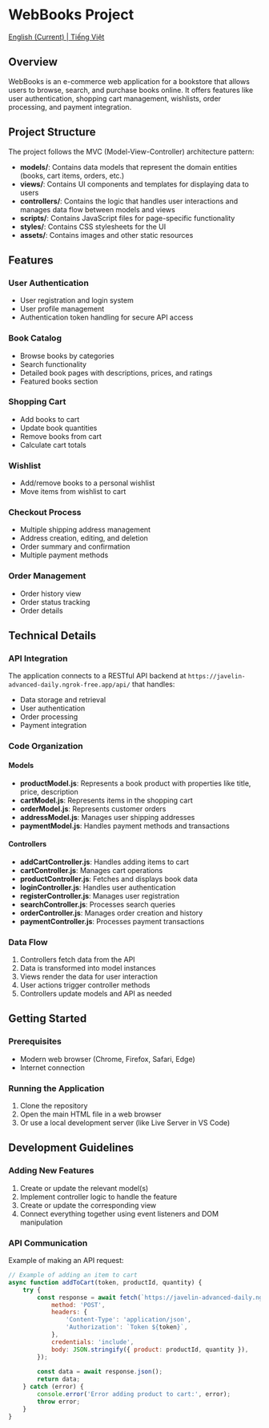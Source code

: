 # WebBooks Project

[English (Current) | Tiếng Việt](README.vi.md)

## Overview
WebBooks is an e-commerce web application for a bookstore that allows users to browse, search, and purchase books online. It offers features like user authentication, shopping cart management, wishlists, order processing, and payment integration.

## Project Structure
The project follows the MVC (Model-View-Controller) architecture pattern:

- **models/**: Contains data models that represent the domain entities (books, cart items, orders, etc.)
- **views/**: Contains UI components and templates for displaying data to users
- **controllers/**: Contains the logic that handles user interactions and manages data flow between models and views
- **scripts/**: Contains JavaScript files for page-specific functionality
- **styles/**: Contains CSS stylesheets for the UI
- **assets/**: Contains images and other static resources

## Features

### User Authentication
- User registration and login system
- User profile management
- Authentication token handling for secure API access

### Book Catalog
- Browse books by categories
- Search functionality
- Detailed book pages with descriptions, prices, and ratings
- Featured books section

### Shopping Cart
- Add books to cart
- Update book quantities
- Remove books from cart
- Calculate cart totals

### Wishlist
- Add/remove books to a personal wishlist
- Move items from wishlist to cart

### Checkout Process
- Multiple shipping address management
- Address creation, editing, and deletion
- Order summary and confirmation
- Multiple payment methods

### Order Management
- Order history view
- Order status tracking
- Order details

## Technical Details

### API Integration
The application connects to a RESTful API backend at `https://javelin-advanced-daily.ngrok-free.app/api/` that handles:
- Data storage and retrieval
- User authentication
- Order processing
- Payment integration

### Code Organization

#### Models
- **productModel.js**: Represents a book product with properties like title, price, description
- **cartModel.js**: Represents items in the shopping cart
- **orderModel.js**: Represents customer orders
- **addressModel.js**: Manages user shipping addresses
- **paymentModel.js**: Handles payment methods and transactions

#### Controllers
- **addCartController.js**: Handles adding items to cart
- **cartController.js**: Manages cart operations
- **productController.js**: Fetches and displays book data
- **loginController.js**: Handles user authentication
- **registerController.js**: Manages user registration
- **searchController.js**: Processes search queries
- **orderController.js**: Manages order creation and history
- **paymentController.js**: Processes payment transactions

### Data Flow
1. Controllers fetch data from the API
2. Data is transformed into model instances
3. Views render the data for user interaction
4. User actions trigger controller methods
5. Controllers update models and API as needed

## Getting Started

### Prerequisites
- Modern web browser (Chrome, Firefox, Safari, Edge)
- Internet connection

### Running the Application
1. Clone the repository
2. Open the main HTML file in a web browser
3. Or use a local development server (like Live Server in VS Code)

## Development Guidelines

### Adding New Features
1. Create or update the relevant model(s)
2. Implement controller logic to handle the feature
3. Create or update the corresponding view
4. Connect everything together using event listeners and DOM manipulation

### API Communication
Example of making an API request:

```javascript
// Example of adding an item to cart
async function addToCart(token, productId, quantity) {
    try {
        const response = await fetch(`https://javelin-advanced-daily.ngrok-free.app/api/cart/add/`, {
            method: 'POST',
            headers: {
                'Content-Type': 'application/json',
                'Authorization': `Token ${token}`,
            },
            credentials: 'include',
            body: JSON.stringify({ product: productId, quantity }),
        });
        
        const data = await response.json();
        return data;
    } catch (error) {
        console.error('Error adding product to cart:', error);
        throw error;
    }
}
```